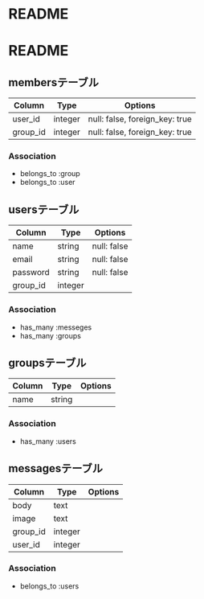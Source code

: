 # README

# README

## membersテーブル

|Column|Type|Options|
|------|----|-------|
|user_id|integer|null: false, foreign_key: true|
|group_id|integer|null: false, foreign_key: true|

### Association
- belongs_to :group
- belongs_to :user

## usersテーブル

|Column|Type|Options|
|------|----|-------|
|name|string|null: false|
|email|string|null: false|
|password|string|null: false|
|group_id|integer|

### Association
- has_many :messeges
- has_many :groups

## groupsテーブル

|Column|Type|Options|
|------|----|-------|
|name|string|

### Association
- has_many :users

## messagesテーブル

|Column|Type|Options|
|------|----|-------|
|body|text|
|image|text|
|group_id|integer|
|user_id|integer|

### Association
- belongs_to :users
